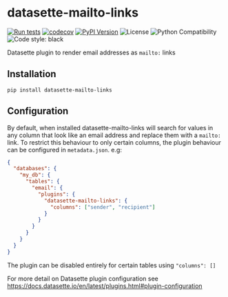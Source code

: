 # datasette-mailto-links

[![Run tests](https://github.com/chris48s/datasette-mailto-links/actions/workflows/test.yml/badge.svg?branch=main)](https://github.com/chris48s/datasette-mailto-links/actions/workflows/test.yml)
[![codecov](https://codecov.io/gh/chris48s/datasette-mailto-links/branch/main/graph/badge.svg?token=JEUG9Y0ZT3)](https://codecov.io/gh/chris48s/datasette-mailto-links)
[![PyPI Version](https://img.shields.io/pypi/v/datasette-mailto-links.svg)](https://pypi.org/project/datasette-mailto-links/)
![License](https://img.shields.io/pypi/l/datasette-mailto-links.svg)
![Python Compatibility](https://img.shields.io/badge/dynamic/json?query=info.requires_python&label=python&url=https%3A%2F%2Fpypi.org%2Fpypi%2Fdatasette-mailto-links%2Fjson)
![Code style: black](https://img.shields.io/badge/code%20style-black-000000.svg)

Datasette plugin to render email addresses as `mailto:` links

## Installation

```
pip install datasette-mailto-links
```

## Configuration

By default, when installed datasette-mailto-links will search for values in any column that look like an email address and replace them with a `mailto:` link. To restrict this behaviour to only certain columns, the plugin behaviour can be configured in `metadata.json`. e.g:

```json
{
  "databases": {
    "my_db": {
      "tables": {
        "email": {
          "plugins": {
            "datasette-mailto-links": {
              "columns": ["sender", "recipient"]
            }
          }
        }
      }
    }
  }
}
```

The plugin can be disabled entirely for certain tables using `"columns": []`

For more detail on Datasette plugin configuration see https://docs.datasette.io/en/latest/plugins.html#plugin-configuration
